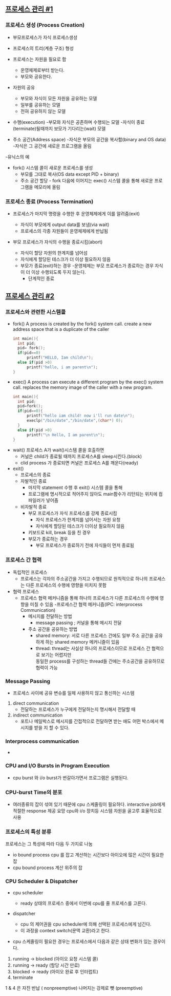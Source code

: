 ## [프로세스 관리 #1](https://core.ewha.ac.kr/publicview/C0101020140321144554159683?vmode=f)

### 프로세스 생성 (Process Creation)

- 부모프로세스가 자식 프로세스생성
- 프로세스의 트리(계층 구조) 형성
- 프로세스는 자원을 필요로 함
    - 운영체제로부터 받는다.
    - 부모와 공유한다.
    
- 자원의 공유
    - 부모와 자식이 모든 자원을 공유하는 모델
    - 일부를 공유하는 모델
    - 전혀 공유하지 않는 모델
    
- 수행(execution)
    -부모와 자식은 공존하며 수행되는 모델
    -자식이 종료(terminate)될때까지 보모가 기다리는(wait) 모델

- 주소 공간(Address space)
    -자식은 부모의 공간을 복사함(binary and OS data)
    -자식은 그 공간에 새로운 프로그램을 올림
  
-유닉스의 예
   - fork() 시스템 콜이 새로운 프로세스를 생성
        - 부모를 그대로 복사(OS data except PID + binary)
        - 주소 공간 할당
    - fork 다음에 이어지는 exec() 시스템 콜을 통해 새로운 프로그램을 메모리에 올림
          
          
### 프로세스 종료 (Process Termination)

- 프로세스가 마지막 명령을 수행한 후 운영체제에게 이를 알려줌(exit)
  - 자식이 부모에게 output data를 보냄(via wait)
  - 프로세스의 각종 자원들이 운영체제에게 반납됨
    
- 부모 프로세스가 자식의 수행을 종료시킴(abort)
    - 자식이 할당 자원의 한계치를 넘어섬
    - 자식에게 할당된 테스크가 더 이상 필요하지 않음
    - 부모가 종료(exit)하는 경우
        -운영체제는 부모 프로세스가 종료하는 경우 자식이 더 이상 수행되도록 두지 않는다.
        - 단계적인 종료

## [프로세스 관리 #2](https://core.ewha.ac.kr/publicview/C0101020140325134428879622?vmode=f)

### 프로세스와 관련한 시스템콜

- fork()
  A process is created by the fork() system call.
  create a new address space that is a duplicate of the caller
  ```c
  int main(){
    int pid;
    pid= fork();
    if(pid==0)
        printf("HELLO, Iam child\n");
    else if(pid >0)
        printf("hello, i am parent\n");
  }
  ```
- exec()
  A process can execute a different program by the exec() system call.
  replaces the memory image of the caller with a new program.
  ```c
  int main(){
    int pid;
    pid=fork();
    if(pid==0){
        printf("hello iam child! now i'll run date\n");
        execlp("/bin/date","/bin/date",(char*) 0);
    }
    else if(pid >0)
        printf("\n Hello, I am parent\n");
  }
  ```
- wait()
  프로세스 A가 wait()시스템 콜을 호출하면
    - 커널은 child가 종료될 때까지 프로세스A를 sleep시킨다.(block)
    - clid process 가 종료되면 커널은 프로세스 A를 깨운다(ready)
- exit()
    - 프로세스의 종료
    - 자발적인 종료
       - 마지막 statement 수행 후 exit() 시스템 콜을 통해
       - 프로그램에 명시적으로 적어주지 않아도 main함수가 리턴되는 위치에 컴파일러가 넣어줌
    - 비자발적 종료
        - 부모 프로세스가 자식 프로세스를 강제 종료시킴
            - 자식 프로세스가 한계치를 넘어서는 자원 요청
            - 자식에게 할당된 테스크가 더이상 필요하지 않음
        - 키보드로 kill, break 등을 친 경우
        - 부모가 종료하는 경우
            - 부모 프로세스가 종료하기 전에 자식들이 먼저 종료됨

### 프로세스 간 협력

- 독립적인 프로세스
    - 프로세스는 각자의 주소공간을 가지고 수행되므로 
      원칙적으로 하나의 프로세스는 다른 프로세스의 수행에 영향을 미치지 못함
- 협력 프로세스
    - 프로세스 협력 메커니즘을 통해 하나의 프로세스가 
      다른 프로세스의 수행에 영향을 미칠 수 있음
-프로세스간 협력 메커니즘(IPC: interprocess Communication)
      - 메시지를 전달하는 방법
        - message passing ; 커널을 통해 메시지 전달
      - 주소 공간을 공유하는 방법
        - shared memory: 서로 다른 프로세스 간에도 일부 주소 공간을 공유하게 하는 
          shared memory 메커니즐이 있음
        - thread: thread는 사실상 하나의 프로세스이므로 프로세스 간 협력으로 보기는 어렵지만  
          동일한 process를 구성하는 thread들 간에는 주소공간을 공유하므로 협력이 가능 
    

### Message Passing

- 프로세스 사이에 공유 변슈를 일체 사용하지 않고 통신하는 시스템
1. direct communication
   - 전달하는 프로세스가 누구에게 전달하는지 명시해서 전달할 때
2. indirect communication
    - 포트나 메일박스로 메시지를 간접적으로 전달하면 받는 애도 어떤 박스에서 메시지를 받을 지 할 수 있다.
    


### Interprocess communication

- 

### CPU and I/O Bursts in Program Execution

- cpu burst 와 i/o burst가 번갈아가면서 프로그램은 실행된다.

### CPU-burst Time의 분포

- 여러종류의 잡이 섞여 있기 때문에 cpu 스케줄링이 필요하다.
interactive job에게 적절한 response 제공 요망
  cpu와   i/o 장치등 시스템 자원을 골고루 효율적으로 사용

### 프로세스의 특성 분류

프로세스는 그 특성에 따라 다음 두 가지로 나눔
- io bound process
  cpu 를 잡고 계산하는 시간보다 아이오에 많은 시간이 필요한 잡
- cpu bound process
    계산 위주의 잡

### CPU Scheduler & Dispatcher

- cpu scheduler 
    - ready 상태의 프로세스 중에서 이번에 cpu를 줄 프로세스를 고른다.
  
- dispatcher
   - cpu 의 제어권을 cpu scheduler에 의해 선택된 프로세스에게 넘긴다.
   - 이 과정을 context switch(문맥 교환)라고 한다.
    
- cpu 스케줄링이 필요한 경우는 프로세스에서 다음과 같은 상태 변화가 있는 경우이다.
1. running -> blocked (아이오 요청 시스템 콜)
2. running -> ready (할당 시간 만료)
3. blocked -> ready (아이오 완료 후 인터럽트)
4. terminate

1 & 4 은 자진 반납 ( nonpreemptive)
나머지는 강제로 뺏 (preemptive)
